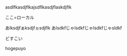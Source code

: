 asdlfkasdjflkajsdflkasdjflaskdjflk

ここ=ローカル

あlksdjfぁksdjfヵsdjflk
あlsdkfじゃlsdkfじゃlsdkfじゃsldkf

どすこい

hogepuyo
